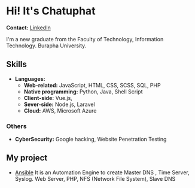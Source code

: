 # Hi! It's Chatuphat 
**Contact:** [LinkedIn](https://www.linkedin.com/in/chatuphat-laosomboon-698747186/?originalSubdomain=th)

I'm a new graduate from the Faculty of Technology, Information Technology. Burapha University. 

## Skills
- **Languages:**
  - **Web-related:** JavaScript, HTML, CSS, SCSS, SQL, PHP
  - **Native programming:**  Python, Java, Shell Script 
  - **Client-side:** Vue.js, 
  - **Sever-side:** Node.js, Laravel
  - **Cloud:** AWS, Microsoft Azure

### Others
- **CyberSecurity:** Google hacking, Website Penetration Testing 

## My project
- [Ansible](https://github.com/chatuphat/Ansible) It is an Automation Engine to create Master DNS , Time Server, Syslog. Web Server, PHP, NFS (Network File System), Slave DNS
